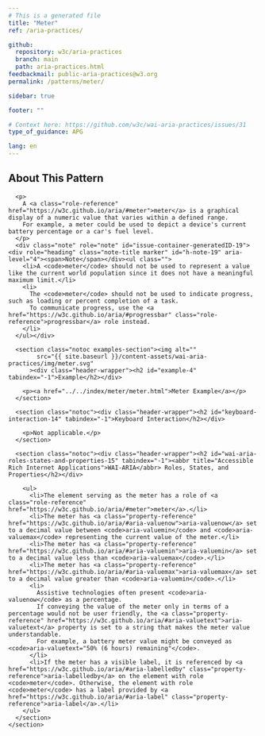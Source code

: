 ```yaml
---
# This is a generated file
title: "Meter"
ref: /aria-practices/

github:
  repository: w3c/aria-practices
  branch: main
  path: aria-practices.html
feedbackmail: public-aria-practices@w3.org
permalink: /patterns/meter/

sidebar: true

footer: ""

# Context here: https://github.com/w3c/wai-aria-practices/issues/31
type_of_guidance: APG

lang: en
---
```



<link rel="stylesheet" href="{{ site.baseurl }}/content-assets/wai-aria-practices/styles.css">
<!-- Code highlighting styles -->
<link rel="stylesheet" href="{{ site.baseurl }}/index/css/github.css">

<script>
const addBodyClass = "pattern-page";
const enableSidebar = true;
if (addBodyClass) document.body.classList.add(addBodyClass);
if (enableSidebar) document.body.classList.add('has-sidebar');
</script>
    
<div>
<section class="widget" id="meter"><h2 id="about-this-pattern" tabindex="-1">About This Pattern</h2><div class="header-wrapper"></div>
      
      <p>
        A <a class="role-reference" href="https://w3c.github.io/aria/#meter">meter</a> is a graphical display of a numeric value that varies within a defined range.
        For example, a meter could be used to depict a device's current battery percentage or a car's fuel level.
      </p>
      <div class="note" role="note" id="issue-container-generatedID-19"><div role="heading" class="note-title marker" id="h-note-19" aria-level="4"><span>Note</span></div><ul class="">
        <li>A <code>meter</code> should not be used to represent a value like the current world population since it does not have a meaningful maximum limit.</li>
        <li>
          The <code>meter</code> should not be used to indicate progress, such as loading or percent completion of a task.
          To communicate progress, use the <a href="https://w3c.github.io/aria/#progressbar" class="role-reference">progressbar</a> role instead.
        </li>
      </ul></div>

      <section class="notoc examples-section"><img alt="" 
            src="{{ site.baseurl }}/content-assets/wai-aria-practices/img/meter.svg"
          ><div class="header-wrapper"><h2 id="example-4" tabindex="-1">Example</h2></div>
        
        <p><a href="../../index/meter/meter.html">Meter Example</a></p>
      </section>

      <section class="notoc"><div class="header-wrapper"><h2 id="keyboard-interaction-14" tabindex="-1">Keyboard Interaction</h2></div>
        
        <p>Not applicable.</p>
      </section>

      <section class="notoc"><div class="header-wrapper"><h2 id="wai-aria-roles-states-and-properties-15" tabindex="-1"><abbr title="Accessible Rich Internet Applications">WAI-ARIA</abbr> Roles, States, and Properties</h2></div>
        
        <ul>
          <li>The element serving as the meter has a role of <a class="role-reference" href="https://w3c.github.io/aria/#meter">meter</a>.</li>
          <li>The meter has <a class="property-reference" href="https://w3c.github.io/aria/#aria-valuenow">aria-valuenow</a> set to a decimal value between <code>aria-valuemin</code> and <code>aria-valuemax</code> representing the current value of the meter.</li>
          <li>The meter has <a class="property-reference" href="https://w3c.github.io/aria/#aria-valuemin">aria-valuemin</a> set to a decimal value less than <code>aria-valuemax</code>.</li>
          <li>The meter has <a class="property-reference" href="https://w3c.github.io/aria/#aria-valuemax">aria-valuemax</a> set to a decimal value greater than <code>aria-valuemin</code>.</li>
          <li>
            Assistive technologies often present <code>aria-valuenow</code> as a percentage.
            If conveying the value of the meter only in terms of a percentage would not be user friendly, the <a class="property-reference" href="https://w3c.github.io/aria/#aria-valuetext">aria-valuetext</a> property is set to a string that makes the meter value understandable.
            For example, a battery meter value might be conveyed as <code>aria-valuetext="50% (6 hours) remaining"</code>.
          </li>
          <li>If the meter has a visible label, it is referenced by <a href="https://w3c.github.io/aria/#aria-labelledby" class="property-reference">aria-labelledby</a> on the element with role <code>meter</code>. Otherwise, the element with role <code>meter</code> has a label provided by <a href="https://w3c.github.io/aria/#aria-label" class="property-reference">aria-label</a>.</li>
        </ul>
      </section>
    </section>
</div>
<script>
  var SkipToConfig = {
    settings: {
      skipTo: {
        displayOption: 'popup',
        attachElement: '#site-header',
        colorTheme: 'aria'
      }
    }
  };
</script>
<script src="{{ site.baseurl }}/content-assets/wai-aria-practices/skipto.min.js"></script>
